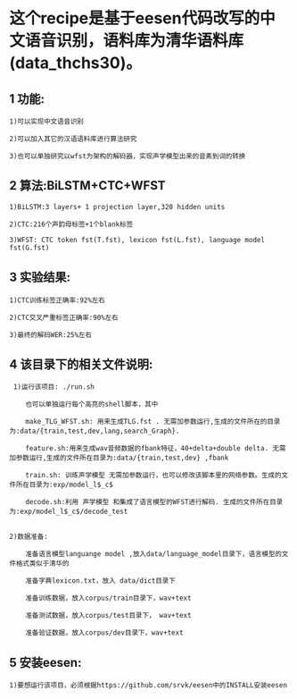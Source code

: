 这个recipe是基于eesen代码改写的中文语音识别，语料库为清华语料库(data_thchs30)。
===
## 1 功能:
	1)可以实现中文语音识别  

	2)可以加入其它的汉语语料库进行算法研究
	
	3)也可以单独研究以wfst为架构的解码器，实现声学模型出来的音素到词的转换
	

## 2 算法:BiLSTM+CTC+WFST  

	1)BiLSTM:3 layers+ 1 projection layer,320 hidden units  

	2)CTC:216个声韵母标签+1个blank标签  

	3)WFST: CTC token fst(T.fst), lexicon fst(L.fst), language model fst(G.fst) 

## 3 实验结果:
	1)CTC训练标签正确率:92%左右  

	2)CTC交叉严重标签正确率:90%左右  

	3)最终的解码WER:25%左右  



## 4 该目录下的相关文件说明:  

	 1)运行该项目: ./run.sh 
			
		也可以单独运行每个高亮的shell脚本，其中  

		make_TLG_WFST.sh: 用来生成TLG.fst . 无需加参数运行,生成的文件所在的目录为:data/{train,test,dev,lang,search_Graph}.  

		feature.sh:用来生成wav音频数据的fbank特征，40+delta+double delta. 无需加参数运行,生成的文件所在目录为:data/{train,test,dev} ,fbank  

		train.sh: 训练声学模型 无需加参数运行，也可以修改该脚本里的网络参数。生成的文件所在目录为:exp/model_l$_c$  

		decode.sh:利用 声学模型 和集成了语言模型的WFST进行解码. 生成的文件所在目录为:exp/model_l$_c$/decode_test 


	2)数据准备:  

		准备语言模型languange model ,放入data/language_model目录下，语言模型的文件格式类似于清华的  

		准备字典lexicon.txt，放入 data/dict目录下  

		准备训练数据，放入corpus/train目录下，wav+text  

		准备测试数据，放入corpus/test目录下， wav+text  

		准备验证数据，放入corpus/dev目录下，wav+text  

## 5 安装eesen:
	1)要想运行该项目，必须根据https://github.com/srvk/eesen中的INSTALL安装eesen
